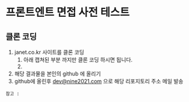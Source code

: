 # 프론트엔트 면접 사전 테스트

## 클론 코딩

1. janet.co.kr 사이트를 클론 코딩
   1. 아래 캡쳐된 부분 까지만 클론 코딩 하시면 됩니다.
   2. 
2. 해당 결과물을 본인의 github 에 올리기
3. github에 올린후 dev@nine2021.com 으로 해당 리포지토리 주소 메일 발송

```shell
참고 : 

```
